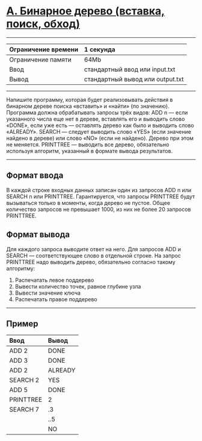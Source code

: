 # [A. Бинарное дерево (вставка, поиск, обход)](https://contest.yandex.ru/contest/29403/problems/A/)

---
| Ограничение времени | 1 секунда |
| :--- | :--- |
| Ограничение памяти | 64Mb |
| Ввод | стандартный ввод или input.txt |
| Вывод | стандартный вывод или output.txt |
---
Напишите программу, которая будет реализовывать действия в бинарном дереве поиска «вставить» и «найти» (по значению). Программа должна обрабатывать запросы трёх видов:
ADD n — если указанного числа еще нет в дереве, вставлять его и выводить слово «DONE», если уже есть — оставлять дерево как было и выводить слово «ALREADY».
SEARCH — следует выводить слово «YES» (если значение найдено в дереве) или слово «NO» (если не найдено). Дерево при этом не меняется.
PRINTTREE — выводить все дерево, обязательно используя алгоритм, указанный в формате вывода результатов.

---
## Формат ввода
В каждой строке входных данных записан один из запросов ADD n или SEARCH n или PRINTTREE. Гарантируется, что запросы PRINTTREE будут вызываться только в моменты, когда дерево не пустое. Общее количество запросов не превышает 1000, из них не более 20 запросов PRINTTREE.

## Формат вывода
Для каждого запроса выводите ответ на него. Для запросов ADD и SEARCH — соответствующее слово в отдельной строке. На запрос PRINTTREE надо выводить дерево, обязательно согласно такому алгоритму:

1) Распечатать левое поддерево
2) Вывести количество точек, равное глубине узла
3) Вывести значение ключа
4) Распечатать правое поддерево

---
## Пример

| Ввод | Вывод |
| :--- | :--- |
| ADD 2 | DONE |
| ADD 3 | DONE |
| ADD 2 | ALREADY |
| SEARCH 2 | YES |
| ADD 5 | DONE |
| PRINTTREE | 2 |
| SEARCH 7 | .3 |
|  | ..5 |
|  | NO |
